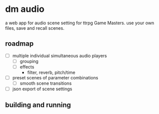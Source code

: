 # dm audio

a web app for audio scene setting for ttrpg Game Masters. use your own files, save and recall scenes.

## roadmap

-   [ ] multiple individual simultaneous audio players
    -   [ ] grouping
    -   [ ] effects
        -   filter, reverb, pitch/time
-   [ ] preset scenes of parameter combinations
    -   [ ] smooth scene transitions
-   [ ] json export of scene settings

## building and running